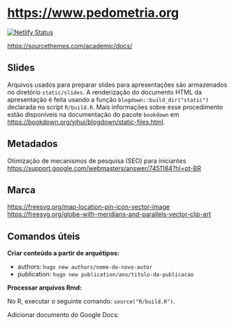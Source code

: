 # https://www.pedometria.org

[![Netlify Status](https://api.netlify.com/api/v1/badges/f2a922a3-8420-4a88-be51-8864373e483d/deploy-status)](https://app.netlify.com/sites/jovial-cori-35adc4/deploys)

https://sourcethemes.com/academic/docs/

## Slides

Arquivos usados para preparar slides para apresentações são armazenados no diretório `static/slides`. A renderização do documento HTML da apresentação é feita usando a função `blogdown::build_dir("static")` declarada no script `R/build.R`. Mais informações sobre esse procedimento estão disponíveis na documentação do pacote `bookdown` em https://bookdown.org/yihui/blogdown/static-files.html.

## Metadados

Otimização de mecanismos de pesquisa (SEO) para iniciantes
https://support.google.com/webmasters/answer/7451184?hl=pt-BR

## Marca

https://freesvg.org/map-location-pin-icon-vector-image
https://freesvg.org/globe-with-meridians-and-parallels-vector-clip-art

## Comandos úteis

__Criar conteúdo a partir de arquétipos:__

* authors: `hugo new authors/nome-do-novo-autor`
* publication: `hugo new publication/ano/titulo-da-publicacao`

__Processar arquivos Rmd:__

No R, executar o seguinte comando: `source("R/build.R")`.

Adicionar documento do Google Docs:

<!-- <iframe frameborder="0" style="width: 100%; height: 2030px" src="https://docs.google.com/document/d/e/2PACX-1vQreL5nqzaIcjddxzzqJV9etiUj8uB2VDEjBYYbu-Czyeo4UO6m9xhCTLNGI1WNm3pdzZIftSJJhvdf/pub?embedded=true"></iframe> -->

<!-- https://stackoverflow.com/a/47327417/3365410 -->
<!-- height = (line-height * font-size * line-quantity) + (font-size * line-quantity) + (figure-height) + (paragraph-quantity * 11) -->